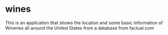 wines
=====
This is an application that shows the location and some basic information of Wineries all around the United States from a database from factual.com
